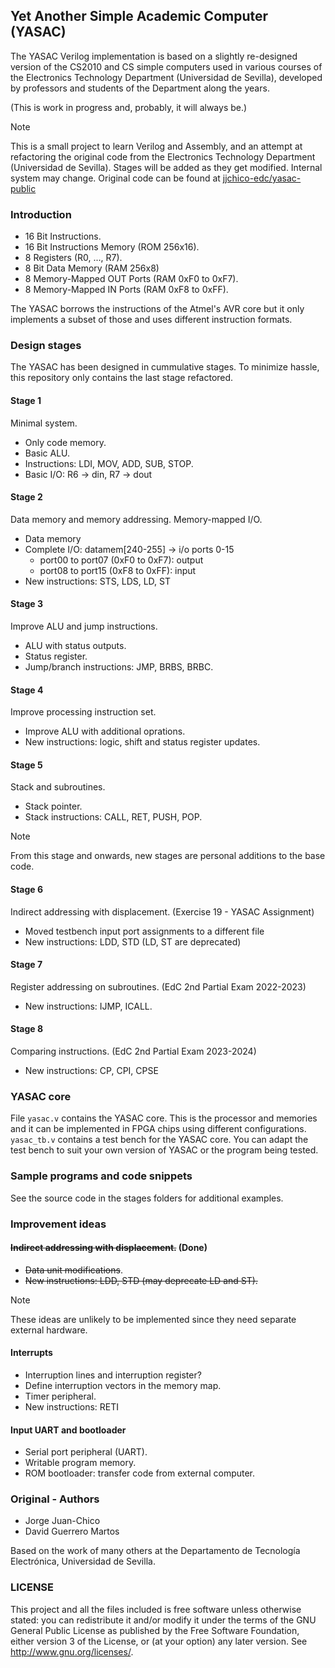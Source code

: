 ## Yet Another Simple Academic Computer (YASAC)

The YASAC Verilog implementation is based on a slightly re-designed version
of the CS2010 and CS simple computers used in various courses of the
Electronics Technology Department (Universidad de Sevilla), developed by
professors and students of the Department along the years.

(This is work in progress and, probably, it will always be.)

> [!NOTE]  
> This is a small project to learn Verilog and Assembly, and an attempt at refactoring the original code from the Electronics Technology Department (Universidad de Sevilla). Stages will be added as they get modified. Internal system may change. Original code can be found at [jjchico-edc/yasac-public](https://gitlab.com/jjchico-edc/yasac-public)

### Introduction

- 16 Bit Instructions.
- 16 Bit Instructions Memory (ROM 256x16).
- 8 Registers (R0, ..., R7).
- 8 Bit Data Memory (RAM 256x8)
- 8 Memory-Mapped OUT Ports (RAM 0xF0 to 0xF7).
- 8 Memory-Mapped IN Ports (RAM 0xF8 to 0xFF).

The YASAC borrows the instructions of the Atmel's AVR core but it only
implements a subset of those and uses different instruction formats.

### Design stages

The YASAC has been designed in cummulative stages. To minimize hassle, this repository only contains the last stage refactored.

#### Stage 1

Minimal system.

- Only code memory.
- Basic ALU.
- Instructions: LDI, MOV, ADD, SUB, STOP.
- Basic I/O: R6 -> din, R7 -> dout

#### Stage 2

Data memory and memory addressing. Memory-mapped I/O.

- Data memory
- Complete I/O: datamem[240-255] -> i/o ports 0-15
  - port00 to port07 (0xF0 to 0xF7): output
  - port08 to port15 (0xF8 to 0xFF): input
- New instructions: STS, LDS, LD, ST

#### Stage 3

Improve ALU and jump instructions.

- ALU with status outputs.
- Status register.
- Jump/branch instructions: JMP, BRBS, BRBC.

#### Stage 4

Improve processing instruction set.

- Improve ALU with additional oprations.
- New instructions: logic, shift and status register updates.

#### Stage 5

Stack and subroutines.

- Stack pointer.
- Stack instructions: CALL, RET, PUSH, POP.

> [!NOTE]  
> From this stage and onwards, new stages are personal additions to the base code.

#### Stage 6

Indirect addressing with displacement. (Exercise 19 - YASAC Assignment)

- Moved testbench input port assignments to a different file
- New instructions: LDD, STD (LD, ST are deprecated)

#### Stage 7

Register addressing on subroutines. (EdC 2nd Partial Exam 2022-2023)

- New instructions: IJMP, ICALL.

#### Stage 8

Comparing instructions. (EdC 2nd Partial Exam 2023-2024)

- New instructions: CP, CPI, CPSE

### YASAC core

File `yasac.v` contains the YASAC core. This is the processor and memories and
it can be implemented in FPGA chips using different configurations.
`yasac_tb.v` contains a test bench for the YASAC core. You can adapt the
test bench to suit your own version of YASAC or the program being tested.

### Sample programs and code snippets

See the source code in the stages folders for additional examples.

### Improvement ideas

#### ~~Indirect addressing with displacement.~~ (Done)

- ~~Data unit modifications~~.
- ~~New instructions: LDD, STD (may deprecate LD and ST).~~

> [!NOTE]  
> These ideas are unlikely to be implemented since they need separate external hardware.

#### Interrupts

- Interruption lines and interruption register?
- Define interruption vectors in the memory map.
- Timer peripheral.
- New instructions: RETI

#### Input UART and bootloader

- Serial port peripheral (UART).
- Writable program memory.
- ROM bootloader: transfer code from external computer.

### Original - Authors

- Jorge Juan-Chico
- David Guerrero Martos

Based on the work of many others at the Departamento de Tecnología
Electrónica, Universidad de Sevilla.

### LICENSE

This project and all the files included is free software unless otherwise
stated: you can redistribute it and/or modify it under the terms of the GNU
General Public License as published by the Free Software Foundation, either
version 3 of the License, or (at your option) any later version.
See <http://www.gnu.org/licenses/>.
